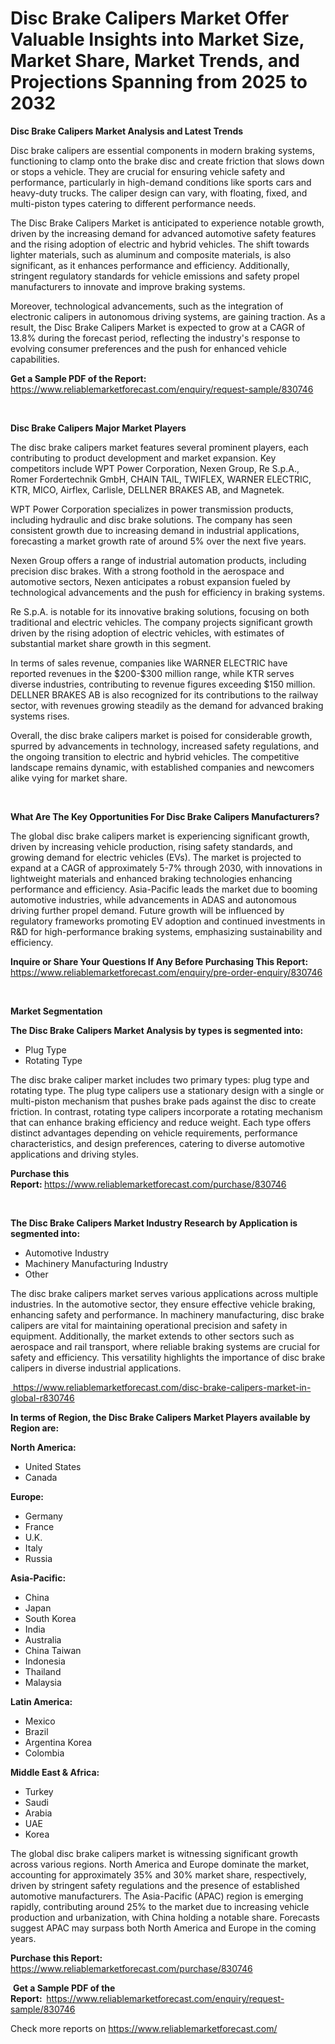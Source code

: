 <p><h1>Disc Brake Calipers Market Offer Valuable Insights into Market Size, Market Share, Market Trends, and Projections Spanning from 2025 to 2032</h1></p><p><strong>Disc Brake Calipers Market Analysis and Latest Trends</strong></p>
<p><p>Disc brake calipers are essential components in modern braking systems, functioning to clamp onto the brake disc and create friction that slows down or stops a vehicle. They are crucial for ensuring vehicle safety and performance, particularly in high-demand conditions like sports cars and heavy-duty trucks. The caliper design can vary, with floating, fixed, and multi-piston types catering to different performance needs.</p><p>The Disc Brake Calipers Market is anticipated to experience notable growth, driven by the increasing demand for advanced automotive safety features and the rising adoption of electric and hybrid vehicles. The shift towards lighter materials, such as aluminum and composite materials, is also significant, as it enhances performance and efficiency. Additionally, stringent regulatory standards for vehicle emissions and safety propel manufacturers to innovate and improve braking systems.</p><p>Moreover, technological advancements, such as the integration of electronic calipers in autonomous driving systems, are gaining traction. As a result, the Disc Brake Calipers Market is expected to grow at a CAGR of 13.8% during the forecast period, reflecting the industry's response to evolving consumer preferences and the push for enhanced vehicle capabilities.</p></p>
<p><strong>Get a Sample PDF of the Report:&nbsp;</strong> <a href="https://www.reliablemarketforecast.com/enquiry/request-sample/830746?utm_campaign=3225&utm_medium=2&utm_source=Github&utm_content=ia&utm_term=09042025&utm_id=disc-brake-calipers">https://www.reliablemarketforecast.com/enquiry/request-sample/830746</a></p>
<p>&nbsp;</p>
<p><strong>Disc Brake Calipers Major Market Players</strong></p>
<p><p>The disc brake calipers market features several prominent players, each contributing to product development and market expansion. Key competitors include WPT Power Corporation, Nexen Group, Re S.p.A., Romer Fordertechnik GmbH, CHAIN TAIL, TWIFLEX, WARNER ELECTRIC, KTR, MICO, Airflex, Carlisle, DELLNER BRAKES AB, and Magnetek.</p><p>WPT Power Corporation specializes in power transmission products, including hydraulic and disc brake solutions. The company has seen consistent growth due to increasing demand in industrial applications, forecasting a market growth rate of around 5% over the next five years. </p><p>Nexen Group offers a range of industrial automation products, including precision disc brakes. With a strong foothold in the aerospace and automotive sectors, Nexen anticipates a robust expansion fueled by technological advancements and the push for efficiency in braking systems.</p><p>Re S.p.A. is notable for its innovative braking solutions, focusing on both traditional and electric vehicles. The company projects significant growth driven by the rising adoption of electric vehicles, with estimates of substantial market share growth in this segment.</p><p>In terms of sales revenue, companies like WARNER ELECTRIC have reported revenues in the $200-$300 million range, while KTR serves diverse industries, contributing to revenue figures exceeding $150 million. DELLNER BRAKES AB is also recognized for its contributions to the railway sector, with revenues growing steadily as the demand for advanced braking systems rises.</p><p>Overall, the disc brake calipers market is poised for considerable growth, spurred by advancements in technology, increased safety regulations, and the ongoing transition to electric and hybrid vehicles. The competitive landscape remains dynamic, with established companies and newcomers alike vying for market share.</p></p>
<p>&nbsp;</p>
<p><strong>What Are The Key Opportunities For Disc Brake Calipers Manufacturers?</strong></p>
<p><p>The global disc brake calipers market is experiencing significant growth, driven by increasing vehicle production, rising safety standards, and growing demand for electric vehicles (EVs). The market is projected to expand at a CAGR of approximately 5-7% through 2030, with innovations in lightweight materials and enhanced braking technologies enhancing performance and efficiency. Asia-Pacific leads the market due to booming automotive industries, while advancements in ADAS and autonomous driving further propel demand. Future growth will be influenced by regulatory frameworks promoting EV adoption and continued investments in R&D for high-performance braking systems, emphasizing sustainability and efficiency.</p></p>
<p><strong>Inquire or Share Your Questions If Any Before Purchasing This Report:</strong> <a href="https://www.reliablemarketforecast.com/enquiry/pre-order-enquiry/830746?utm_campaign=3225&utm_medium=2&utm_source=Github&utm_content=ia&utm_term=09042025&utm_id=disc-brake-calipers">https://www.reliablemarketforecast.com/enquiry/pre-order-enquiry/830746</a></p>
<p>&nbsp;</p>
<p><strong>Market Segmentation</strong></p>
<p><strong>The Disc Brake Calipers Market Analysis by types is segmented into:</strong></p>
<p><ul><li>Plug Type</li><li>Rotating Type</li></ul></p>
<p><p>The disc brake caliper market includes two primary types: plug type and rotating type. The plug type calipers use a stationary design with a single or multi-piston mechanism that pushes brake pads against the disc to create friction. In contrast, rotating type calipers incorporate a rotating mechanism that can enhance braking efficiency and reduce weight. Each type offers distinct advantages depending on vehicle requirements, performance characteristics, and design preferences, catering to diverse automotive applications and driving styles.</p></p>
<p><strong>Purchase this Report:&nbsp;</strong><a href="https://www.reliablemarketforecast.com/purchase/830746?utm_campaign=3225&utm_medium=2&utm_source=Github&utm_content=ia&utm_term=09042025&utm_id=disc-brake-calipers">https://www.reliablemarketforecast.com/purchase/830746</a></p>
<p>&nbsp;</p>
<p><strong>The Disc Brake Calipers Market Industry Research by Application is segmented into:</strong></p>
<p><ul><li>Automotive Industry</li><li>Machinery Manufacturing Industry</li><li>Other</li></ul></p>
<p><p>The disc brake calipers market serves various applications across multiple industries. In the automotive sector, they ensure effective vehicle braking, enhancing safety and performance. In machinery manufacturing, disc brake calipers are vital for maintaining operational precision and safety in equipment. Additionally, the market extends to other sectors such as aerospace and rail transport, where reliable braking systems are crucial for safety and efficiency. This versatility highlights the importance of disc brake calipers in diverse industrial applications.</p></p>
<p><a href="https://www.reliablemarketforecast.com/disc-brake-calipers-market-in-global-r830746?utm_campaign=3225&utm_medium=2&utm_source=Github&utm_content=ia&utm_term=09042025&utm_id=disc-brake-calipers">&nbsp;https://www.reliablemarketforecast.com/disc-brake-calipers-market-in-global-r830746</a></p>
<p><strong>In terms of Region, the Disc Brake Calipers Market Players available by Region are:</strong></p>
<p>
    <p> <strong> North America: </strong>
        <ul>
            <li>United States</li>
            <li>Canada</li>
        </ul>
        </p> 
    <p> <strong> Europe: </strong>
        <ul>
            <li>Germany</li>
            <li>France</li>
            <li>U.K.</li>
            <li>Italy</li>
            <li>Russia</li>
        </ul>
        </p> 
    <p> <strong> Asia-Pacific: </strong>
        <ul>
            <li>China</li>
            <li>Japan</li>
            <li>South Korea</li>
            <li>India</li>
            <li>Australia</li>
            <li>China Taiwan</li>
            <li>Indonesia</li>
            <li>Thailand</li>
            <li>Malaysia</li>
        </ul>
        </p> 
    <p> <strong> Latin America: </strong>
        <ul>
            <li>Mexico</li>
            <li>Brazil</li>
            <li>Argentina Korea</li>
            <li>Colombia</li>
        </ul>
        </p> 
    <p> <strong> Middle East & Africa: </strong>
        <ul>
            <li>Turkey</li>
            <li>Saudi</li>
            <li>Arabia</li>
            <li>UAE</li>
            <li>Korea</li>
        </ul>
    </p>
    </p>
<p><p>The global disc brake calipers market is witnessing significant growth across various regions. North America and Europe dominate the market, accounting for approximately 35% and 30% market share, respectively, driven by stringent safety regulations and the presence of established automotive manufacturers. The Asia-Pacific (APAC) region is emerging rapidly, contributing around 25% to the market due to increasing vehicle production and urbanization, with China holding a notable share. Forecasts suggest APAC may surpass both North America and Europe in the coming years.</p></p>
<p><strong>Purchase this Report: </strong><a href="https://www.reliablemarketforecast.com/purchase/830746?utm_campaign=3225&utm_medium=2&utm_source=Github&utm_content=ia&utm_term=09042025&utm_id=disc-brake-calipers">https://www.reliablemarketforecast.com/purchase/830746</a></p>
<p>&nbsp;<strong>Get a Sample PDF of the Report:&nbsp;&nbsp;</strong><a href="https://www.reliablemarketforecast.com/enquiry/request-sample/830746?utm_campaign=3225&utm_medium=2&utm_source=Github&utm_content=ia&utm_term=09042025&utm_id=disc-brake-calipers">https://www.reliablemarketforecast.com/enquiry/request-sample/830746</a></p>
<p><strong></strong></p>
<p>Check more reports on <a href="https://www.reliablemarketforecast.com/?utm_campaign=3225&utm_medium=2&utm_source=Github&utm_content=ia&utm_term=09042025&utm_id=disc-brake-calipers">https://www.reliablemarketforecast.com/</a></p>
